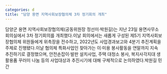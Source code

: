 ```yaml
---
categories: d
title: "담양 용면 지역사회보장협의체 3차 정기회의 개최"
---
```

담양군 용면 지역사회보장협의체(공동위원장 정선미&middot;박원길)는 지난 23일 용면사무소 회의실에서 3차 정기회의를 개최했다.이날 회의에서는 새롭게 구성된 제5기 지역사회보장협의체 위원들에게 위촉장을 전수하고, 2022년도 사업경과보고와 4분기 추진계획을 주제로 진행됐다.이날 협의체 특화사업인 찾아가는 이&middot;미용 봉사활동을 연말까지 지속 추진하기로 결정했으며, 안전손잡이&middot;발판 설치사업, 주택 대청소 봉사, 복지사각지대 생활용품 꾸러미 나눔 등의 사업대상과 추진시기에 대해 구체적으로 논의하였다.박원길 민간